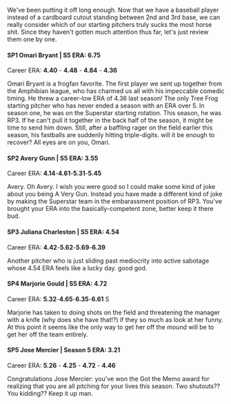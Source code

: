 We've been putting it off long enough. Now that we have a baseball player instead of a cardboard cutout standing between 2nd and 3rd base, we can really consider which of our starting pitchers truly sucks the most horse shit. Since they haven't gotten much attention thus far, let's just review them one by one.

#### **SP1 Omari Bryant** | S5 ERA: **6.75**

Career ERA: **4.40** - **4.48** - **4.84** - **4.36**

Omari Bryant is a frogfan favorite. The first player we sent up together from the Amphibian league, who has charmed us all with his impeccable comedic timing. He threw a career-low ERA of 4.36 last season! The only Tree Frog starting pitcher who has never ended a season with an ERA over 5. In season one, he was on the Superstar starting rotation. This season, he was RP3. If he can't pull it together in the back half of the season, it might be time to send him down. Still, after a baffling rager on the field earlier this season, his fastballs are suddenly hitting triple-digits. will it be enough to recover? All eyes are on you, Omari.

#### **SP2 Avery Gunn** | S5 ERA: **3.55** 

Career ERA: **4.14**-**4.61**-**5.31**-**5.45** 

Avery. Oh Avery. I wish you were good so I could make some kind of joke about you being A Very Gun. Instead you have made a different kind of joke by making the Superstar team in the embarassment position of RP3. You've brought your ERA into the basically-competent zone, better keep it there bud.

#### **SP3 Juliana Charleston** | S5 ERA: **4.54** 

Career ERA: **4.42**-**5.62**-**5.69**-**6.39** 

Another pitcher who is just sliding past mediocrity into active sabotage whose 4.54 ERA feels like a lucky day. good god.

#### **SP4 Marjorie Gould** | S5 ERA: **4.72** 

Career ERA: **5.32**-**4.65**-**6.35**-**6.61** S

Marjorie has taken to doing shots on the field and threatening the manager with a knife (why does she have that!?) if they so much as look at her funny. At this point it seems like the only way to get her off the mound will be to get her off the team entirely. 

#### **SP5 Jose Mercier** | Season 5 ERA: **3.21**

Career ERA: **5.26** - **4.25** - **4.72** - **4.46** 

Congratulations Jose Mercier: you've won the Got the Memo award for realizing that you are all pitching for your lives this season. Two shutouts?? You kidding?? Keep it up man. 